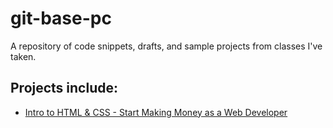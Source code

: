 # git-base-pc

A repository of code snippets, drafts, and sample projects from classes I've taken.

## Projects include:

* [Intro to HTML & CSS - Start Making Money as a Web Developer](https://stackskills.com/courses/enrolled/363660)
